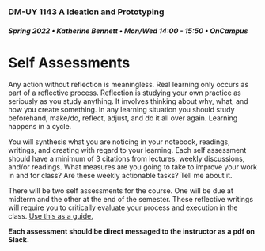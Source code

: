 ### DM-UY 1143 A Ideation and Prototyping
##### Spring 2022 • Katherine Bennett • Mon/Wed 14:00 - 15:50 • OnCampus

# Self Assessments

Any action without reflection is meaningless. Real learning only occurs as part of a reflective process. Reflection is studying your own practice as seriously as you study anything. It involves thinking about why, what, and how you create something. In any learning situation you should study beforehand, make/do, reflect, adjust, and do it all over again. Learning happens in a cycle.

You will synthesis what you are noticing in your notebook, readings, writings, and creating with regard to your learning. Each self assessment should have a minimum of 3 citations from lectures, weekly discussions, and/or readings. What measures are you going to take to improve your work in and for class? Are these weekly actionable tasks? Tell me about it.

There will be two self assessments for the course. One will be due at midterm and the other at the end of the semester. These reflective writings will require you to critically evaluate your process and execution in the class. <a href = "https://github.com/IDMNYU/IdeationPrototypingSpring19-Bennett/blob/master/I%26P_final_self_assessment_2019.pdf"> Use this as a guide. </a>

**Each assessment should be direct messaged to the instructor as a pdf on Slack.**